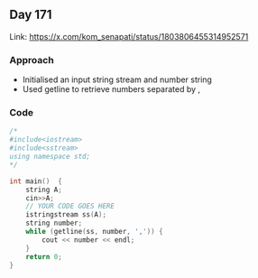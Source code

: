 ## Day 171

Link: https://x.com/kom_senapati/status/1803806455314952571

### Approach

- Initialised an input string stream and number string
- Used getline to retrieve numbers separated by ,

### Code

```cpp
/*
#include<iostream>
#include<sstream>
using namespace std;
*/

int main()  {
    string A;
    cin>>A;
    // YOUR CODE GOES HERE
    istringstream ss(A);
    string number;
    while (getline(ss, number, ',')) {
        cout << number << endl;
    }
    return 0;
}
```
